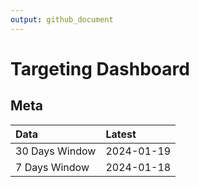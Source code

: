 ```yaml
---
output: github_document
---
```


# Targeting Dashboard



## Meta


|Data           |Latest     |
|:--------------|:----------|
|30 Days Window |2024-01-19 |
|7 Days Window  |2024-01-18 |
